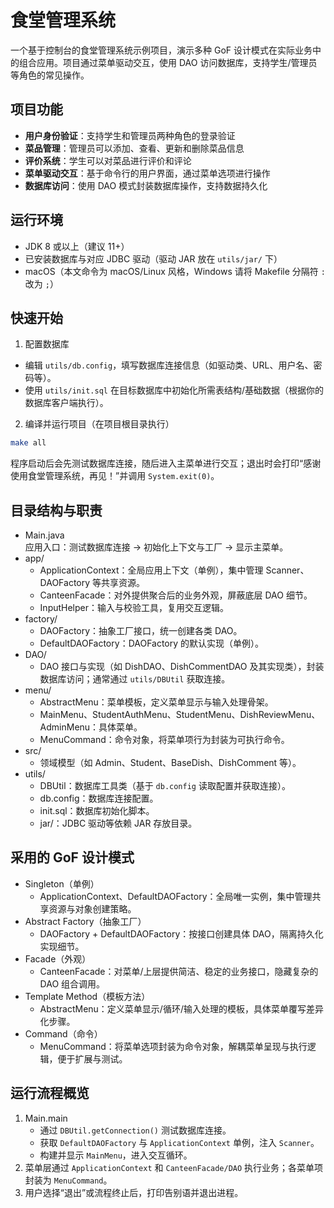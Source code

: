 # 食堂管理系统

一个基于控制台的食堂管理系统示例项目，演示多种 GoF 设计模式在实际业务中的组合应用。项目通过菜单驱动交互，使用 DAO 访问数据库，支持学生/管理员等角色的常见操作。

## 项目功能

- **用户身份验证**：支持学生和管理员两种角色的登录验证
- **菜品管理**：管理员可以添加、查看、更新和删除菜品信息
- **评价系统**：学生可以对菜品进行评价和评论
- **菜单驱动交互**：基于命令行的用户界面，通过菜单选项进行操作
- **数据库访问**：使用 DAO 模式封装数据库操作，支持数据持久化

## 运行环境

- JDK 8 或以上（建议 11+）
- 已安装数据库与对应 JDBC 驱动（驱动 JAR 放在 `utils/jar/` 下）
- macOS（本文命令为 macOS/Linux 风格，Windows 请将 Makefile 分隔符 `:` 改为 `;`）

## 快速开始

1. 配置数据库

- 编辑 `utils/db.config`，填写数据库连接信息（如驱动类、URL、用户名、密码等）。
- 使用 `utils/init.sql` 在目标数据库中初始化所需表结构/基础数据（根据你的数据库客户端执行）。

2. 编译并运行项目（在项目根目录执行）

```bash
make all
```

程序启动后会先测试数据库连接，随后进入主菜单进行交互；退出时会打印“感谢使用食堂管理系统，再见！”并调用 `System.exit(0)`。

## 目录结构与职责

- Main.java  
  应用入口：测试数据库连接 → 初始化上下文与工厂 → 显示主菜单。
- app/
  - ApplicationContext：全局应用上下文（单例），集中管理 Scanner、DAOFactory 等共享资源。
  - CanteenFacade：对外提供聚合后的业务外观，屏蔽底层 DAO 细节。
  - InputHelper：输入与校验工具，复用交互逻辑。
- factory/
  - DAOFactory：抽象工厂接口，统一创建各类 DAO。
  - DefaultDAOFactory：DAOFactory 的默认实现（单例）。
- DAO/
  - DAO 接口与实现（如 DishDAO、DishCommentDAO 及其实现类），封装数据库访问；通常通过 `utils/DBUtil` 获取连接。
- menu/
  - AbstractMenu：菜单模板，定义菜单显示与输入处理骨架。
  - MainMenu、StudentAuthMenu、StudentMenu、DishReviewMenu、AdminMenu：具体菜单。
  - MenuCommand：命令对象，将菜单项行为封装为可执行命令。
- src/
  - 领域模型（如 Admin、Student、BaseDish、DishComment 等）。
- utils/
  - DBUtil：数据库工具类（基于 `db.config` 读取配置并获取连接）。
  - db.config：数据库连接配置。
  - init.sql：数据库初始化脚本。
  - jar/：JDBC 驱动等依赖 JAR 存放目录。

## 采用的 GoF 设计模式

- Singleton（单例）
  - ApplicationContext、DefaultDAOFactory：全局唯一实例，集中管理共享资源与对象创建策略。
- Abstract Factory（抽象工厂）
  - DAOFactory + DefaultDAOFactory：按接口创建具体 DAO，隔离持久化实现细节。
- Facade（外观）
  - CanteenFacade：对菜单/上层提供简洁、稳定的业务接口，隐藏复杂的 DAO 组合调用。
- Template Method（模板方法）
  - AbstractMenu：定义菜单显示/循环/输入处理的模板，具体菜单覆写差异化步骤。
- Command（命令）
  - MenuCommand：将菜单选项封装为命令对象，解耦菜单呈现与执行逻辑，便于扩展与测试。

## 运行流程概览

1. Main.main
   - 通过 `DBUtil.getConnection()` 测试数据库连接。
   - 获取 `DefaultDAOFactory` 与 `ApplicationContext` 单例，注入 `Scanner`。
   - 构建并显示 `MainMenu`，进入交互循环。
2. 菜单层通过 `ApplicationContext` 和 `CanteenFacade/DAO` 执行业务；各菜单项封装为 `MenuCommand`。
3. 用户选择“退出”或流程终止后，打印告别语并退出进程。
